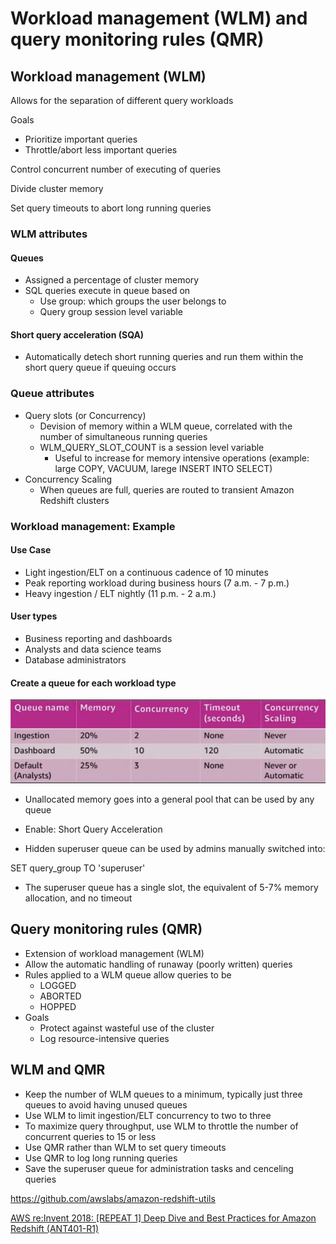 # Workload management (WLM) and query monitoring rules (QMR)

## Workload management (WLM)

Allows for the separation of different query workloads

Goals

- Prioritize important queries
- Throttle/abort less important queries

Control concurrent number of executing of queries

Divide cluster memory

Set query timeouts to abort long running queries

### WLM attributes

#### Queues

- Assigned a percentage of cluster memory
- SQL queries execute in queue based on
  - Use group: which groups the user belongs to
  - Query group session level variable

#### Short query acceleration (SQA)

- Automatically detech short running queries and run them within the short query queue if queuing occurs

### Queue attributes

- Query slots (or Concurrency)
  - Devision of memory within a WLM queue, correlated with the number of simultaneous running queries
  - WLM_QUERY_SLOT_COUNT is a session level variable
    - Useful to increase for memory intensive operations (example: large COPY, VACUUM, larege INSERT INTO SELECT)
- Concurrency Scaling
  - When queues are full, queries are routed to transient Amazon Redshift clusters

### Workload management: Example

#### Use Case

- Light ingestion/ELT on a continuous cadence of 10 minutes
- Peak reporting workload during business hours (7 a.m. - 7 p.m.)
- Heavy ingestion / ELT nightly (11 p.m. - 2 a.m.)

#### User types

- Business reporting and dashboards
- Analysts and data science teams
- Database administrators

#### Create a queue for each workload type

![image](../../../media/AWS-Redshift_Deep-dive-Best-practices-image4.jpg)

- Unallocated memory goes into a general pool that can be used by any queue

- Enable: Short Query Acceleration
- Hidden superuser queue can be used by admins manually switched into:

SET query_group TO 'superuser'

- The superuser queue has a single slot, the equivalent of 5-7% memory allocation, and no timeout

## Query monitoring rules (QMR)

- Extension of workload management (WLM)
- Allow the automatic handling of runaway (poorly written) queries
- Rules applied to a WLM queue allow queries to be
  - LOGGED
  - ABORTED
  - HOPPED
- Goals
  - Protect against wasteful use of the cluster
  - Log resource-intensive queries

## WLM and QMR

- Keep the number of WLM queues to a minimum, typically just three queues to avoid having unused queues
- Use WLM to limit ingestion/ELT concurrency to two to three
- To maximize query throughput, use WLM to throttle the number of concurrent queries to 15 or less
- Use QMR rather than WLM to set query timeouts
- Use QMR to log long running queries
- Save the superuser queue for administration tasks and cenceling queries

<https://github.com/awslabs/amazon-redshift-utils>

[AWS re:Invent 2018: [REPEAT 1] Deep Dive and Best Practices for Amazon Redshift (ANT401-R1)](https://www.youtube.com/watch?v=TJDtQom7SAA)
